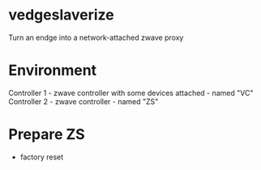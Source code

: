 # vedgeslaverize
Turn an endge into a network-attached zwave proxy

# Environment
Controller 1 - zwave controller with some devices attached - named "VC"
Controller 2 - zwave controller - named "ZS"

# Prepare  ZS
- factory reset

